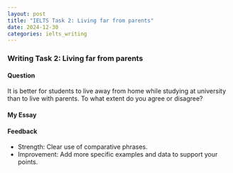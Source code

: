 ```yaml
---
layout: post
title: "IELTS Task 2: Living far from parents"
date: 2024-12-30
categories: ielts_writing
---
```


### Writing Task 2: Living far from parents

#### Question
It is better for students to live away from home while studying at university than to live with parents. To what extent do you agree or disagree?

#### My Essay



#### Feedback
- Strength: Clear use of comparative phrases.
- Improvement: Add more specific examples and data to support your points.
